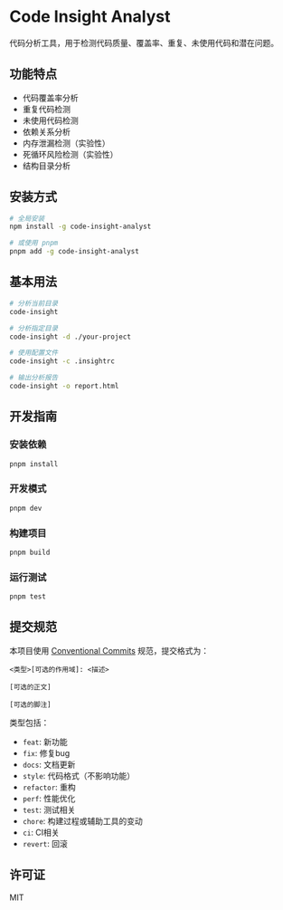 # Code Insight Analyst

代码分析工具，用于检测代码质量、覆盖率、重复、未使用代码和潜在问题。

## 功能特点

- 代码覆盖率分析
- 重复代码检测
- 未使用代码检测
- 依赖关系分析
- 内存泄漏检测（实验性）
- 死循环风险检测（实验性）
- 结构目录分析

## 安装方式

```bash
# 全局安装
npm install -g code-insight-analyst

# 或使用 pnpm
pnpm add -g code-insight-analyst
```

## 基本用法

```bash
# 分析当前目录
code-insight

# 分析指定目录
code-insight -d ./your-project

# 使用配置文件
code-insight -c .insightrc

# 输出分析报告
code-insight -o report.html
```

## 开发指南

### 安装依赖

```bash
pnpm install
```

### 开发模式

```bash
pnpm dev
```

### 构建项目

```bash
pnpm build
```

### 运行测试

```bash
pnpm test
```

## 提交规范

本项目使用 [Conventional Commits](https://www.conventionalcommits.org/zh-hans/v1.0.0/) 规范，提交格式为：

```
<类型>[可选的作用域]: <描述>

[可选的正文]

[可选的脚注]
```

类型包括：

- `feat`: 新功能
- `fix`: 修复bug
- `docs`: 文档更新
- `style`: 代码格式（不影响功能）
- `refactor`: 重构
- `perf`: 性能优化
- `test`: 测试相关
- `chore`: 构建过程或辅助工具的变动
- `ci`: CI相关
- `revert`: 回滚

## 许可证

MIT

